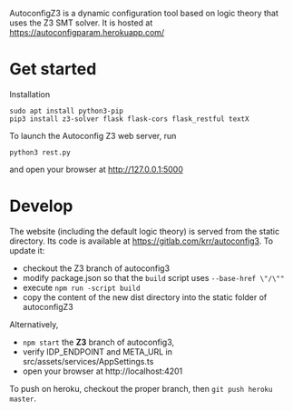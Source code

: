 AutoconfigZ3 is a dynamic configuration tool based on logic theory that uses the Z3 SMT solver.  It is hosted at https://autoconfigparam.herokuapp.com/

# Get started

Installation
~~~~
sudo apt install python3-pip
pip3 install z3-solver flask flask-cors flask_restful textX
~~~~

To launch the Autoconfig Z3 web server, run
~~~~
python3 rest.py
~~~~
and open your browser at http://127.0.0.1:5000

# Develop

The website (including the default logic theory) is served from the static directory.  Its code is available at https://gitlab.com/krr/autoconfig3.  To update it:

* checkout the Z3 branch of autoconfig3
* modify package.json so that the `build` script uses `--base-href \"/\""`
* execute `npm run -script build`
* copy the content of the new dist directory into the static folder of autoconfigZ3

Alternatively,

* `npm start` the **Z3** branch of autoconfig3,
* verify IDP_ENDPOINT and META_URL in src/assets/services/AppSettings.ts
* open your browser at http://localhost:4201

To push on heroku, checkout the proper branch, then `git push heroku master`.
